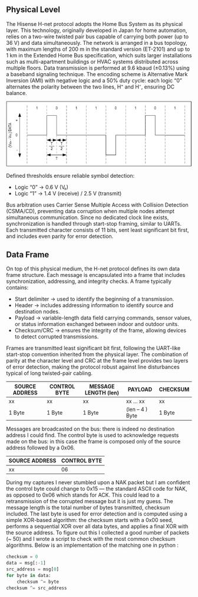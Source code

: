
## Physical Level
The Hisense H-net protocol adopts the Home Bus System as its physical layer. This technology, originally developed in Japan for home automation, relies on a two-wire twisted pair bus capable of carrying both power (up to 36 V) and data simultaneously.
The network is arranged in a bus topology, with maximum lengths of 200 m in the standard version (ET-2101) and up to 1 km in the Extended Home Bus specification, which suits larger installations such as multi-apartment buildings or HVAC systems distributed across multiple floors.
Data transmission is performed at 9.6 kbaud (±0.13%) using a baseband signaling technique. The encoding scheme is Alternative Mark Inversion (AMI) with negative logic and a 50% duty cycle: each logic “0” alternates the polarity between the two lines, H⁺ and H⁻, ensuring DC balance.

![Frame](img/7224fig02.jpg)

Defined thresholds ensure reliable symbol detection:
* Logic “0” → 0.6 V (Vₗₗ)
* Logic “1” → 1.4 V (receive) / 2.5 V (transmit)
  
Bus arbitration uses Carrier Sense Multiple Access with Collision Detection (CSMA/CD), preventing data corruption when multiple nodes attempt simultaneous communication.
Since no dedicated clock line exists, synchronization is handled through start-stop framing, similar to UARTs. Each transmitted character consists of 11 bits, sent least significant bit first, and includes even parity for error detection.


## Data Frame
On top of this physical medium, the H-net protocol defines its own data frame structure. Each message is encapsulated into a frame that includes synchronization, addressing, and integrity checks.
A frame typically contains:
* Start delimiter → used to identify the beginning of a transmission.
* Header → includes addressing information to identify source and destination nodes.
* Payload → variable-length data field carrying commands, sensor values, or status information exchanged between indoor and outdoor units.
* Checksum/CRC → ensures the integrity of the frame, allowing devices to detect corrupted transmissions.

Frames are transmitted least significant bit first, following the UART-like start-stop convention inherited from the physical layer. The combination of parity at the character level and CRC at the frame level provides two layers of error detection, making the protocol robust against line disturbances typical of long twisted-pair cabling.

|SOURCE ADDRESS|CONTROL BYTE| MESSAGE LENGTH (len) |PAYLOAD |	CHECKSUM |
|--|--|--|--|--|
|xx|	xx|	xx|	xx … xx	|xx |
|1 Byte |	1 Byte | 1 Byte | (len – 4 )  Byte	| 1 Byte |

Messages are broadcasted on the bus: there is indeed no destination address I could find. The control byte is used to acknowledge requests made on the bus: in this case the frame is composed only of the source address followed by a 0x06.

|SOURCE ADDRESS|CONTROL BYTE|
|--|--|
|xx|06|

During my captures I never stumbled upon a NAK packet but I am confident the control byte could change to 0x15 — the standard ASCII code for NAK, as opposed to 0x06 which stands for ACK. This could lead to a retransmission of the corrupted message but it is just my guess. The message length is the total number of bytes transmitted, checksum included. The last byte is used for error detection and is computed using a simple XOR-based algorithm: the checksum starts with a 0x00 seed, performs a sequential XOR over all data bytes, and applies a final XOR with the source address. To figure out this I collected a good number of packets (~ 50) and I wrote a script to check with the most common checksum algorithms. Below is an implementation of the matching one in python :

```python
checksum = 0
data = msg[:-1]
src_address = msg[0]
for byte in data:
    checksum ^= byte
checksum ^= src_address
```
